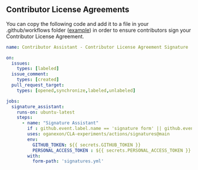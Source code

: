 ## Contributor License Agreements
  
  
You can copy the following code and add it to a file in your .github/workflows folder ([example](https://github.com/michael-spengler/demo-contributor-assistant/blob/main/.github/workflows/contributor-license-agreement.yml)) in order to ensure contributors sign your Contributor License Agreement.
  
  

```yml
name: Contributor Assistant - Contributor License Agreement Signature

on:
  issues:
    types: [labeled]
  issue_comment:
    types: [created]
  pull_request_target:
    types: [opened,synchronize,labeled,unlabeled]

jobs:
  signature_assistant:
    runs-on: ubuntu-latest
    steps:
      - name: "Signature Assistant"
        if : github.event.label.name == 'signature form' || github.event.comment.body == 'recheck' || github.event.issue.pull_request || github.event_name == 'pull_request_target'
        uses: oganexon/CLA-experiments/actions/signatures@main
        env:
          GITHUB_TOKEN: ${{ secrets.GITHUB_TOKEN }}
          PERSONAL_ACCESS_TOKEN : ${{ secrets.PERSONAL_ACCESS_TOKEN }}
        with:
          form-path: 'signatures.yml'
```

